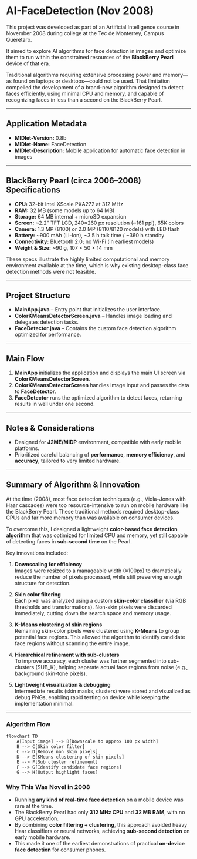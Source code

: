 # AI-FaceDetection (Nov 2008)

This project was developed as part of an Artificial Intelligence course in November 2008 during college at the Tec de Monterrey, Campus Queretaro.

It aimed to explore AI algorithms for face detection in images and optimize them to run within the constrained resources of the **BlackBerry Pearl** device of that era. 

Traditional algorithms requiring extensive processing power and memory—as found on laptops or desktops—could not be used. That limitation compelled the development of a brand-new algorithm designed to detect faces efficiently, using minimal CPU and memory, and capable of recognizing faces in less than a second on the BlackBerry Pearl.

---

## Application Metadata

- **MIDlet-Version:** 0.8b  
- **MIDlet-Name:** FaceDetection  
- **MIDlet-Description:** Mobile application for automatic face detection in images  

---

## BlackBerry Pearl (circa 2006–2008) Specifications

- **CPU:** 32-bit Intel XScale PXA272 at 312 MHz  
- **RAM:** 32 MB (some models up to 64 MB)  
- **Storage:** 64 MB internal + microSD expansion  
- **Screen:** ~2.2" TFT LCD, 240×260 px resolution (~161 ppi), 65K colors  
- **Camera:** 1.3 MP (8100) or 2.0 MP (8110/8120 models) with LED flash
- **Battery:** ~900 mAh (Li-Ion), ~3.5 h talk time / ~360 h standby
- **Connectivity:** Bluetooth 2.0; no Wi-Fi (in earliest models) 
- **Weight & Size:** ~90 g, 107 × 50 × 14 mm  

These specs illustrate the highly limited computational and memory environment available at the time, which is why existing desktop-class face detection methods were not feasible.

---

## Project Structure

- **MainApp.java** – Entry point that initializes the user interface.  
- **ColorKMeansDetectorScreen.java** – Handles image loading and delegates detection tasks.  
- **FaceDetector.java** – Contains the custom face detection algorithm optimized for performance.

---

## Main Flow

1. **MainApp** initializes the application and displays the main UI screen via **ColorKMeansDetectorScreen**.  
2. **ColorKMeansDetectorScreen** handles image input and passes the data to **FaceDetector**.  
3. **FaceDetector** runs the optimized algorithm to detect faces, returning results in well under one second.

---

## Notes & Considerations

- Designed for **J2ME/MIDP** environment, compatible with early mobile platforms.  
- Prioritized careful balancing of **performance**, **memory efficiency**, and **accuracy**, tailored to very limited hardware.

---

## Summary of Algorithm & Innovation

At the time (2008), most face detection techniques (e.g., Viola–Jones with Haar cascades) were too resource-intensive to run on mobile hardware like the BlackBerry Pearl. These traditional methods required desktop-class CPUs and far more memory than was available on consumer devices.  

To overcome this, I designed a lightweight **color-based face detection algorithm** that was optimized for limited CPU and memory, yet still capable of detecting faces in **sub-second time** on the Pearl.

Key innovations included:

1. **Downscaling for efficiency**  
   Images were resized to a manageable width (≈100px) to dramatically reduce the number of pixels processed, while still preserving enough structure for detection.

2. **Skin color filtering**  
   Each pixel was analyzed using a custom **skin-color classifier** (via RGB thresholds and transformations). Non-skin pixels were discarded immediately, cutting down the search space and memory usage.

3. **K-Means clustering of skin regions**  
   Remaining skin-color pixels were clustered using **K-Means** to group potential face regions. This allowed the algorithm to identify candidate face regions without scanning the entire image.

4. **Hierarchical refinement with sub-clusters**  
   To improve accuracy, each cluster was further segmented into sub-clusters (SUB_K), helping separate actual face regions from noise (e.g., background skin-tone pixels).

5. **Lightweight visualization & debugging**  
   Intermediate results (skin masks, clusters) were stored and visualized as debug PNGs, enabling rapid testing on device while keeping the implementation minimal.

---

### Algorithm Flow

```mermaid
flowchart TD
    A[Input image] --> B[Downscale to approx 100 px width]
    B --> C[Skin color filter]
    C --> D[Remove non skin pixels]
    D --> E[KMeans clustering of skin pixels]
    E --> F[Sub cluster refinement]
    F --> G[Identify candidate face regions]
    G --> H[Output highlight faces]
```

### Why This Was Novel in 2008
- Running **any kind of real-time face detection** on a mobile device was rare at the time.  
- The BlackBerry Pearl had only **312 MHz CPU** and **32 MB RAM**, with no GPU acceleration.  
- By combining **color filtering + clustering**, this approach avoided heavy Haar classifiers or neural networks, achieving **sub-second detection** on early mobile hardware.  
- This made it one of the earliest demonstrations of practical **on-device face detection** for consumer phones.


